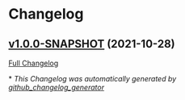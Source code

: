 # Changelog

## [v1.0.0-SNAPSHOT](https://github.com/NASA-PDS/registry/tree/v1.0.0-SNAPSHOT) (2021-10-28)

[Full Changelog](https://github.com/NASA-PDS/registry/compare/1f4d45e5a395b8d05b58a0924066dcd3cd0b3565...v1.0.0-SNAPSHOT)



\* *This Changelog was automatically generated by [github_changelog_generator](https://github.com/github-changelog-generator/github-changelog-generator)*

